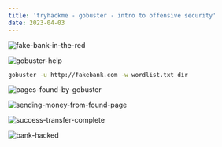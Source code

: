```yaml
---
title: 'tryhackme - gobuster - intro to offensive security'
date: 2023-04-03
---
```



![fake-bank-in-the-red](https://user-images.githubusercontent.com/8688524/229659006-3782bd30-6c87-4e96-b8e8-1a46c3bd729f.png)

![gobuster-help](https://user-images.githubusercontent.com/8688524/229659090-4cb4ca8d-26d5-44c9-a3dd-a0b5092a3820.png)

```bash
gobuster -u http://fakebank.com -w wordlist.txt dir
```
![pages-found-by-gobuster](https://user-images.githubusercontent.com/8688524/229659486-851944f9-30fe-4c62-b102-4c5f0623245a.png)

![sending-money-from-found-page](https://user-images.githubusercontent.com/8688524/229659137-17a4394b-eed1-421b-a212-06886bfc79e4.png)

![success-transfer-complete](https://user-images.githubusercontent.com/8688524/229659146-1a5f2c6f-b3b3-4c7a-a2c8-03fe406ff9ca.png)

![bank-hacked](https://user-images.githubusercontent.com/8688524/229659166-d3a21bdd-442f-4fe2-ae75-55e23b5b20d7.png)







